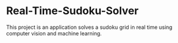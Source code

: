 # Real-Time-Sudoku-Solver
This project is an application solves a sudoku grid in real time using computer vision and machine learning.
